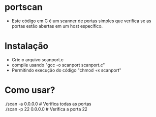 # portscan

 - Este código em C é um scanner de portas simples que verifica se as portas estão abertas em um host específico.


# Instalação
- Crie o arquivo scanport.c
- compile usando "gcc -o scanport scanport.c"
- Permitindo execução do código "chmod +x scanport" 


# Como usar?
./scan -a 0.0.0.0    # Verifica todas as portas <br>
./scan -p 22 0.0.0.0  # Verifica a porta 22
